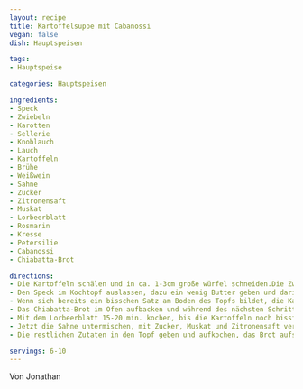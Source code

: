 ```yaml
---
layout: recipe
title: Kartoffelsuppe mit Cabanossi
vegan: false
dish: Hauptspeisen

tags:
- Hauptspeise

categories: Hauptspeisen

ingredients:
- Speck
- Zwiebeln
- Karotten
- Sellerie
- Knoblauch
- Lauch
- Kartoffeln
- Brühe
- Weißwein
- Sahne
- Zucker
- Zitronensaft
- Muskat
- Lorbeerblatt
- Rosmarin
- Kresse
- Petersilie
- Cabanossi
- Chiabatta-Brot

directions:
- Die Kartoffeln schälen und in ca. 1-3cm große würfel schneiden.Die Zwiebeln und den Knoblauch schälen und kleinwürfeln. Die Karotten, den Sellerie und den Lauch in möglichst gleichgroße Scheiben klein schneiden. 
- Den Speck im Kochtopf auslassen, dazu ein wenig Butter geben und darin die Zwiebeln dünsten, anschließend den Sellerie, Karotten und wenig später den Lauch dazugeben. 
- Wenn sich bereits ein bisschen Satz am Boden des Topfs bildet, die Kartoffeln dazugeben und sie etwas anbraten lassen (nicht zu viel!). Mit einem Schuss Weißwein ablöschen und mit Brühe auffüllen. 
- Das Chiabatta-Brot im Ofen aufbacken und während des nächsten Schrittes Cabanossi, Kresse/Petersilie und Rosmarin kleinschneiden.
- Mit dem Lorbeerblatt 15-20 min. kochen, bis die Kartoffeln noch bissfest sind, danach alles pürieren.
- Jetzt die Sahne untermischen, mit Zucker, Muskat und Zitronensaft verfeinern. 
- Die restlichen Zutaten in den Topf geben und aufkochen, das Brot aufschneiden und servieren.

servings: 6-10
---
```

Von Jonathan